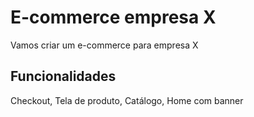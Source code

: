 # E-commerce empresa X

Vamos criar um e-commerce para empresa X

## Funcionalidades

Checkout, Tela de produto, Catálogo, Home com banner 
